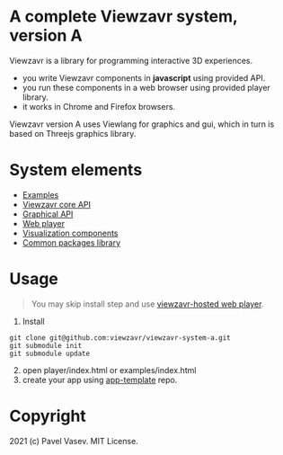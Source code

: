 # A complete Viewzavr system, version A

Viewzavr is a library for programming interactive 3D experiences.

* you write Viewzavr components in **javascript** using provided API.
* you run these components in a web browser using provided player library.
* it works in Chrome and Firefox browsers. 

Viewzavr version A uses Viewlang for graphics and gui, which in turn is based on Threejs graphics library.

# System elements

* [Examples](./examples/)
* [Viewzavr core API](https://github.com/viewzavr/viewzavr-core)
* [Graphical API](./graphical-api/)
* [Web player](./player)
* [Visualization components](https://github.com/viewzavr/visualization-components)
* [Common packages library](https://github.com/viewzavr/library-one)

# Usage

> You may skip install step and use [viewzavr-hosted web player](http://viewlang.ru/viewzavr-apps/viewzavr-system-a/player/).

1. Install
```
git clone git@github.com:viewzavr/viewzavr-system-a.git
git submodule init
git submodule update
```
2. open player/index.html or examples/index.html
3. create your app using [app-template](https://github.com/viewzavr/vr-app-template) repo.

# Copyright

2021 (c) Pavel Vasev. MIT License.
